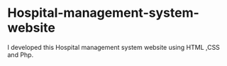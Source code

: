 # Hospital-management-system-website
I developed this Hospital management system website using HTML ,CSS and Php.
